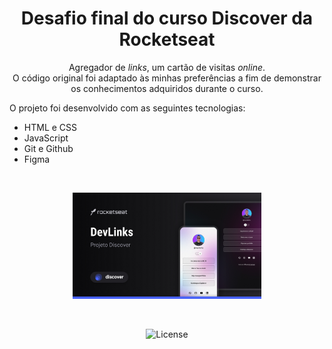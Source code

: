 <h1 align="center"> Desafio final do curso Discover da Rocketseat </h1>

<p align="center">
Agregador de <i>links</i>, um cartão de visitas <i>online</i>. <br/>
O código original foi adaptado às minhas preferências a fim de demonstrar os conhecimentos adquiridos durante o curso. <br/>

O projeto foi desenvolvido com as seguintes tecnologias:
- HTML e CSS
- JavaScript
- Git e Github
- Figma
<br/>

<p align="center">
  <img alt="projeto DevLinks" src=".github/preview.jpg" width="60%">
</p>
<br/>
<p align="center">
  <img alt="License" src="https://img.shields.io/static/v1?label=license&message=MIT&color=49AA26&labelColor=000000">
</p>